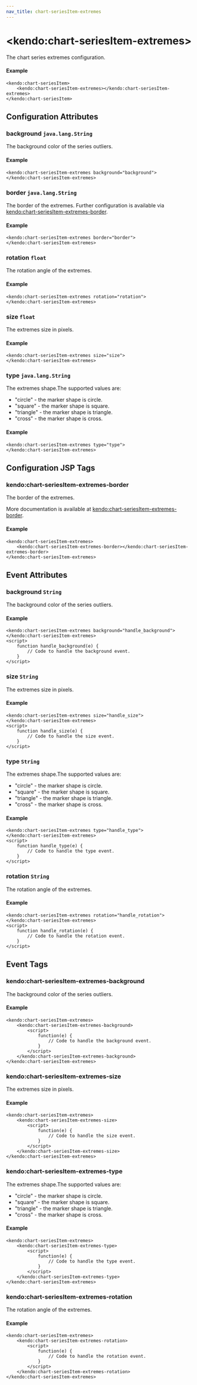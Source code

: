 ```yaml
---
nav_title: chart-seriesItem-extremes
---
```


# \<kendo:chart-seriesItem-extremes\>

The chart series extremes configuration.

#### Example
    <kendo:chart-seriesItem>
        <kendo:chart-seriesItem-extremes></kendo:chart-seriesItem-extremes>
    </kendo:chart-seriesItem>

## Configuration Attributes

### background `java.lang.String`

The background color of the series outliers.

#### Example
    <kendo:chart-seriesItem-extremes background="background">
    </kendo:chart-seriesItem-extremes>

### border `java.lang.String`

The border of the extremes. Further configuration is available via [kendo:chart-seriesItem-extremes-border](#kendo-chart-seriesItem-extremes-border). 

#### Example
    <kendo:chart-seriesItem-extremes border="border">
    </kendo:chart-seriesItem-extremes>

### rotation `float`

The rotation angle of the extremes.

#### Example
    <kendo:chart-seriesItem-extremes rotation="rotation">
    </kendo:chart-seriesItem-extremes>

### size `float`

The extremes size in pixels.

#### Example
    <kendo:chart-seriesItem-extremes size="size">
    </kendo:chart-seriesItem-extremes>

### type `java.lang.String`

The extremes shape.The supported values are:
* "circle" - the marker shape is circle.
* "square" - the marker shape is square.
* "triangle" - the marker shape is triangle.
* "cross" - the marker shape is cross.

#### Example
    <kendo:chart-seriesItem-extremes type="type">
    </kendo:chart-seriesItem-extremes>


##  Configuration JSP Tags

### kendo:chart-seriesItem-extremes-border

The border of the extremes.

More documentation is available at [kendo:chart-seriesItem-extremes-border](/api/wrappers/jsp/chart/seriesitem-extremes-border).

#### Example

    <kendo:chart-seriesItem-extremes>
        <kendo:chart-seriesItem-extremes-border></kendo:chart-seriesItem-extremes-border>
    </kendo:chart-seriesItem-extremes>


## Event Attributes

### background `String`

The background color of the series outliers.


#### Example
    <kendo:chart-seriesItem-extremes background="handle_background">
    </kendo:chart-seriesItem-extremes>
    <script>
        function handle_background(e) {
            // Code to handle the background event.
        }
    </script>

### size `String`

The extremes size in pixels.


#### Example
    <kendo:chart-seriesItem-extremes size="handle_size">
    </kendo:chart-seriesItem-extremes>
    <script>
        function handle_size(e) {
            // Code to handle the size event.
        }
    </script>

### type `String`

The extremes shape.The supported values are:
* "circle" - the marker shape is circle.
* "square" - the marker shape is square.
* "triangle" - the marker shape is triangle.
* "cross" - the marker shape is cross.


#### Example
    <kendo:chart-seriesItem-extremes type="handle_type">
    </kendo:chart-seriesItem-extremes>
    <script>
        function handle_type(e) {
            // Code to handle the type event.
        }
    </script>

### rotation `String`

The rotation angle of the extremes.


#### Example
    <kendo:chart-seriesItem-extremes rotation="handle_rotation">
    </kendo:chart-seriesItem-extremes>
    <script>
        function handle_rotation(e) {
            // Code to handle the rotation event.
        }
    </script>

## Event Tags

### kendo:chart-seriesItem-extremes-background

The background color of the series outliers.


#### Example
    <kendo:chart-seriesItem-extremes>
        <kendo:chart-seriesItem-extremes-background>
            <script>
                function(e) {
                    // Code to handle the background event.
                }
            </script>
        </kendo:chart-seriesItem-extremes-background>
    </kendo:chart-seriesItem-extremes>

### kendo:chart-seriesItem-extremes-size

The extremes size in pixels.


#### Example
    <kendo:chart-seriesItem-extremes>
        <kendo:chart-seriesItem-extremes-size>
            <script>
                function(e) {
                    // Code to handle the size event.
                }
            </script>
        </kendo:chart-seriesItem-extremes-size>
    </kendo:chart-seriesItem-extremes>

### kendo:chart-seriesItem-extremes-type

The extremes shape.The supported values are:
* "circle" - the marker shape is circle.
* "square" - the marker shape is square.
* "triangle" - the marker shape is triangle.
* "cross" - the marker shape is cross.


#### Example
    <kendo:chart-seriesItem-extremes>
        <kendo:chart-seriesItem-extremes-type>
            <script>
                function(e) {
                    // Code to handle the type event.
                }
            </script>
        </kendo:chart-seriesItem-extremes-type>
    </kendo:chart-seriesItem-extremes>

### kendo:chart-seriesItem-extremes-rotation

The rotation angle of the extremes.


#### Example
    <kendo:chart-seriesItem-extremes>
        <kendo:chart-seriesItem-extremes-rotation>
            <script>
                function(e) {
                    // Code to handle the rotation event.
                }
            </script>
        </kendo:chart-seriesItem-extremes-rotation>
    </kendo:chart-seriesItem-extremes>

